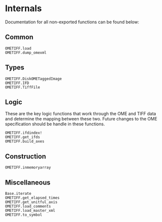 # Internals

Documentation for all non-exported functions can be found below:

## Common

```@docs
OMETIFF.load
OMETIFF.dump_omexml
```

## Types

```@docs
OMETIFF.DiskOMETaggedImage
OMETIFF.IFD
OMETIFF.TiffFile
```

## Logic

These are the key logic functions that work through the OME and TIFF data and
determine the mapping between these two. Future changes to the OME specification
should be handle in these functions.

```@docs
OMETIFF.ifdindex!
OMETIFF.get_ifds
OMETIFF.build_axes
```

## Construction

```@docs
OMETIFF.inmemoryarray
```


## Miscellaneous

```@docs
Base.iterate
OMETIFF.get_elapsed_times
OMETIFF.get_unitful_axis
OMETIFF.load_comments
OMETIFF.load_master_xml
OMETIFF.to_symbol
```